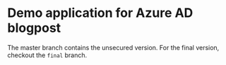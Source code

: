 # Demo application for Azure AD blogpost
The master branch contains the unsecured version.
For the final version, checkout the `final` branch.
